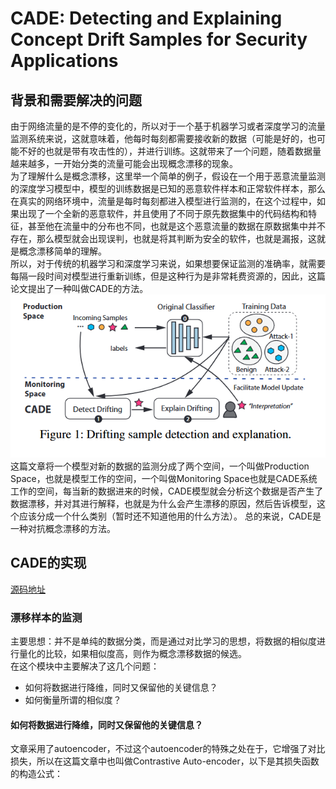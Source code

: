 # CADE: Detecting and Explaining Concept Drift Samples  for Security Applications
## 背景和需要解决的问题
由于网络流量的是不停的变化的，所以对于一个基于机器学习或者深度学习的流量监测系统来说，这就意味着，他每时每刻都需要接收新的数据（可能是好的，也可能不好的也就是带有攻击性的），并进行训练。这就带来了一个问题，随着数据量越来越多，一开始分类的流量可能会出现概念漂移的现象。  
为了理解什么是概念漂移，这里举一个简单的例子，假设在一个用于恶意流量监测的深度学习模型中，模型的训练数据是已知的恶意软件样本和正常软件样本，那么在真实的网络环境中，流量是每时每刻都进入模型进行监测的，在这个过程中，如果出现了一个全新的恶意软件，并且使用了不同于原先数据集中的代码结构和特征，甚至他在流量中的分布也不同，也就是这个恶意流量的数据在原数据集中并不存在，那么模型就会出现误判，也就是将其判断为安全的软件，也就是漏报，这就是概念漂移简单的理解。  
所以，对于传统的机器学习和深度学习来说，如果想要保证监测的准确率，就需要每隔一段时间对模型进行重新训练，但是这种行为是非常耗费资源的，因此，这篇论文提出了一种叫做CADE的方法。
![CADE的高层次工作流程](https://github.com/makabal/paper/blob/main/tupian/CADE-1.jpg)  
这篇文章将一个模型对新的数据的监测分成了两个空间，一个叫做Production Space，也就是模型工作的空间，一个叫做Monitoring Space也就是CADE系统工作的空间，每当新的数据进来的时候，CADE模型就会分析这个数据是否产生了数据漂移，并对其进行解释，也就是为什么会产生漂移的原因，然后告诉模型，这个应该分成一个什么类别（暂时还不知道他用的什么方法）。 
总的来说，CADE是一种对抗概念漂移的方法。  
## CADE的实现  
[源码地址](https://github.com/whyisyoung/CADE)  
### 漂移样本的监测  
主要思想：并不是单纯的数据分类，而是通过对比学习的思想，将数据的相似度进行量化的比较，如果相似度高，则作为概念漂移数据的候选。  
在这个模块中主要解决了这几个问题：  
- 如何将数据进行降维，同时又保留他的关键信息？
- 如何衡量所谓的相似度？  
#### 如何将数据进行降维，同时又保留他的关键信息？  
文章采用了autoencoder，不过这个autoencoder的特殊之处在于，它增强了对比损失，所以在这篇文章中也叫做Contrastive Auto-encoder，以下是其损失函数的构造公式：  








